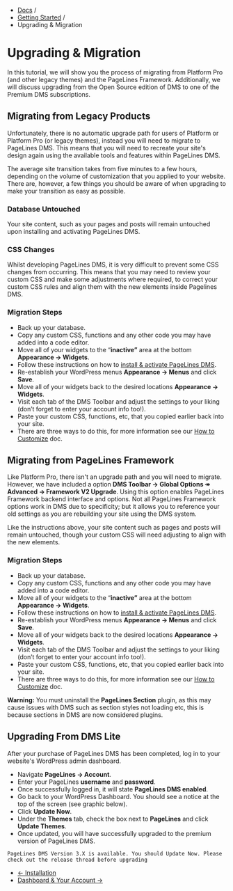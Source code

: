 <div class="row-fluid">
	<div class="span12">
		<ul class="breadcrumb">
  			<li><a href="http://docs.pagelines.com/">Docs</a> <span class="divider">/</span></li>
  			<li><a href="http://docs.pagelines.com/tutorials">Getting Started</a> <span class="divider">/</span></li>
  			<li class="active">Upgrading & Migration</li>
		</ul>
	</div>
</div>

# Upgrading & Migration #

In this tutorial, we will show you the process of migrating from Platform Pro (and other legacy themes) and the PageLines Framework. Additionally, we will discuss upgrading from the Open Source edition of DMS to one of the Premium DMS subscriptions.

## Migrating from Legacy Products ##

Unfortunately, there is no automatic upgrade path for users of Platform or Platform Pro (or legacy themes), instead you will need to migrate to PageLines DMS. This means that you will need to recreate your site's design again using the available tools and features within PageLines DMS.

The average site transition takes from five minutes to a few hours, depending on the volume of customization that you applied to your website. There are, however, a few things you should be aware of when upgrading to make your transition as easy as possible.

### Database Untouched ###

Your site content, such as your pages and posts will remain untouched upon installing and activating PageLines DMS.

### CSS Changes ###

Whilst developing PageLines DMS, it is very difficult to prevent some CSS changes from occurring. This means that you may need to review your custom CSS and make some adjustments where required, to correct your custom CSS rules and align them with the new elements inside Pagelines DMS.

### Migration Steps ###

* Back up your database.
* Copy any custom CSS, functions and any other code you may have added into a code editor.
* Move all of your widgets to the “**inactive”** area at the bottom **Appearance &rarr; Widgets**.
* Follow these instructions on how to [install & activate PageLines DMS](http://docs.pagelines.com/getting-started/installation).
* Re-establish your WordPress menus **Appearance &rarr; Menus** and click **Save**.
* Move all of your widgets back to the desired locations **Appearance &rarr; Widgets**.
* Visit each tab of the DMS Toolbar and adjust the settings to your liking (don’t forget to enter your account info too!).
* Paste your custom CSS, functions, etc, that you copied earlier back into your site.
* There are three ways to do this, for more information see our [How to Customize](http://docs.pagelines.com/customize/how-to-customize) doc.

## Migrating from PageLines Framework ##

Like Platform Pro, there isn't an upgrade path and you will need to migrate. However, we have included a option **DMS Toolbar → Global Options ↠ Advanced &rarr; Framework V2 Upgrade**. Using this option enables PageLines Framework backend interface and options. Not all PageLines Framework options work in DMS due to specificity; but it allows you to reference your old settings as you are rebuilding your site using the DMS system.

Like the instructions above, your site content such as pages and posts will remain untouched, though your custom CSS will need adjusting to align with the new elements.

### Migration Steps ###

* Back up your database.
* Copy any custom CSS, functions and any other code you may have added into a code editor.
* Move all of your widgets to the “**inactive”** area at the bottom **Appearance &rarr; Widgets**.
* Follow these instructions on how to [install & activate PageLines DMS](http://docs.pagelines.com/getting-started/installation).
* Re-establish your WordPress menus **Appearance &rarr; Menus** and click **Save**.
* Move all of your widgets back to the desired locations **Appearance &rarr; Widgets**.
* Visit each tab of the DMS Toolbar and adjust the settings to your liking (don’t forget to enter your account info too!).
* Paste your custom CSS, functions, etc, that you copied earlier back into your site.
* There are three ways to do this, for more information see our [How to Customize](http://docs.pagelines.com/customize/how-to-customize) doc.

<div class="alert alert-error">
  <strong>Warning:</strong> You must uninstall the <strong>PageLines Section</strong> plugin, as this may cause issues with DMS such as section styles not loading etc, this is because sections in DMS are now considered plugins.
</div>

## Upgrading From DMS Lite

After your purchase of PageLines DMS has been completed, log in to your website's WordPress admin dashboard.

* Navigate **PageLines &rarr; Account**.
* Enter your PageLines **username** and **password**.
* Once successfully logged in, it will state **PageLines DMS enabled**.
* Go back to your WordPress Dashboard. You should see a notice at the top of the screen (see graphic below).
* Click **Update Now**.
* Under the **Themes** tab, check the box next to **PageLines** and click **Update Themes**.
* Once updated, you will have successfully upgraded to the premium version of PageLines DMS.

`PageLines DMS Version 3.X is available. You should Update Now.
Please check out the release thread before upgrading`

<div class="row-fluid">
	<div class="span12">
		<ul class="pager">
			<li class="pull-left"><a href="http://docs.pagelines.com/getting-started/installation">&larr; Installation</a></li>
  			<li class="pull-right"><a href="http://docs.pagelines.com/getting-started/dashboard-account">Dashboard & Your Account &rarr;</i></a></li>
		</ul>
	</div>
</div>

